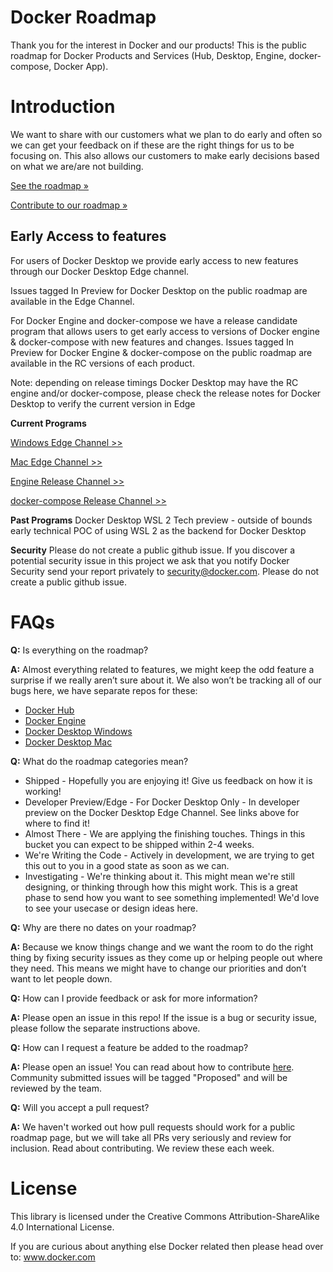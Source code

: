 # Docker Roadmap

Thank you for the interest in Docker and our products!
This is the public roadmap for Docker Products and Services (Hub, Desktop, Engine, docker-compose, Docker App).

# Introduction

We want to share with our customers what we plan to do early and often so we can get your feedback on if these are the right things for us to be focusing on. This also allows our customers to make early decisions based on what we are/are not building. 

[See the roadmap »](https://github.com/docker/docker-roadmap/projects)

[Contribute to our roadmap »](https://github.com/docker/roadmap/blob/master/CONTRIBUTING.MD)

## Early Access to features 

For users of Docker Desktop we provide early access to new features through our Docker Desktop Edge channel.

Issues tagged In Preview for Docker Desktop on the public roadmap are available in the Edge Channel. 

For Docker Engine and docker-compose we have a release candidate program that allows users to get early access to versions of Docker engine & docker-compose with new features and changes. Issues tagged In Preview for Docker Engine & docker-compose on the public roadmap are available in the RC versions of each product.

Note: depending on release timings Docker Desktop may have the RC engine and/or docker-compose, please check the release notes for Docker Desktop to verify the current version in Edge 


**Current Programs**

[Windows Edge Channel >>](https://docs.docker.com/docker-for-windows/edge-release-notes/)

[Mac Edge Channel >>](https://docs.docker.com/docker-for-mac/edge-release-notes/)

[Engine Release Channel >>](https://github.com/moby/moby/releases)

[docker-compose Release Channel >>](https://github.com/docker/compose/releases)

**Past Programs**
Docker Desktop WSL 2 Tech preview - outside of bounds early technical POC of using WSL 2 as the backend for Docker Desktop

**Security**
Please do not create a public github issue. If you discover a potential security issue in this project we ask that you notify Docker Security send your report privately to security@docker.com. Please do not create a public github issue.


# FAQs

**Q:** Is everything on the roadmap?

**A:** Almost everything related to features, we might keep the odd feature a surprise if we really aren’t sure about it. We also won’t be tracking all of our bugs here, we have separate repos for these:

* [Docker Hub](https://github.com/docker/hub-feedback)
* [Docker Engine](https://github.com/docker/for-linux)
* [Docker Desktop Windows](https://github.com/docker/for-win/issues)
* [Docker Desktop Mac](https://github.com/docker/for-mac/issues) 

**Q:** What do the roadmap categories mean?
* Shipped - Hopefully you are enjoying it! Give us feedback on how it is working!
* Developer Preview/Edge - For Docker Desktop Only - In developer preview on the Docker Desktop Edge Channel. See links above for where to find it!
* Almost There - We are applying the finishing touches. Things in this bucket you can expect to be shipped within 2-4 weeks. 
* We're Writing the Code - Actively in development, we are trying to get this out to you in a good state as soon as we can.
* Investigating - We're thinking about it. This might mean we're still designing, or thinking through how this might work. This is a great phase to send how you want to see something implemented! We'd love to see your usecase or design ideas here.

**Q:** Why are there no dates on your roadmap?

**A:** Because we know things change and we want the room to do the right thing by fixing security issues as they come up or helping people out where they need. This means we might have to change our priorities and don’t want to let people down. 

**Q:** How can I provide feedback or ask for more information?

**A:** Please open an issue in this repo! If the issue is a bug or security issue, please follow the separate instructions above.

**Q:** How can I request a feature be added to the roadmap?

**A:** Please open an issue! You can read about how to contribute [here](https://github.com/docker/roadmap/blob/master/CONTRIBUTING.MD). Community submitted issues will be tagged "Proposed" and will be reviewed by the team.

**Q:** Will you accept a pull request?

**A:** We haven't worked out how pull requests should work for a public roadmap page, but we will take all PRs very seriously and review for inclusion. Read about contributing. We review these each week. 

# License
This library is licensed under the Creative Commons Attribution-ShareAlike 4.0 International License.

If you are curious about anything else Docker related then please head over to: www.docker.com 

